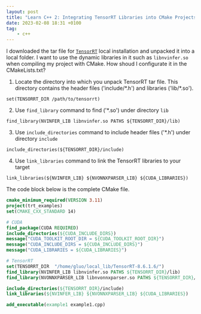 ```yaml
---
layout: post
title: "Learn C++ 2: Integrating TensorRT Libraries into CMake Projects"
date: 2023-02-08 18:31 +0100
tag: 
    - c++
---
```

I downloaded the tar file for [`TensorRT`](https://docs.nvidia.com/deeplearning/tensorrt/install-guide/index.html#installing-tar) local installation and unpacked it into a local folder. I want to use the dynamic libraries in it such as `libnvinfer.so` when compiling my project with CMake. How shoud I configurate it in the CMakeLists.txt?

1. Locate the directory into which you unpack TensorRT tar file. This directory contains the header files ('include/\*.h') and libraries ('lib/\*.so').
```
set(TENSORRT_DIR /path/to/tensorrt)
```

2. Use `find_library` command to find ('\*.so') under directory `lib`
```
find_library(NVINFER_LIB libnvinfer.so PATHS ${TENSORRT_DIR}/lib)
```

3. Use `include_directories` command to include header files ('\*.h') under directory `include`
```
include_directories(${TENSORRT_DIR}/include)
```

4. Use `link_libraries` command to link the TensorRT libraries to your target
```
link_libraries(${NVINFER_LIB} ${NVONNXPARSER_LIB} ${CUDA_LIBRARIES})
```

The code block below is the complete CMake file.

```cmake
cmake_minimum_required(VERSION 3.11)
project(trt_examples)
set(CMAKE_CXX_STANDARD 14)

# CUDA
find_package(CUDA REQUIRED)
include_directories(${CUDA_INCLUDE_DIRS})
message("CUDA_TOOLKIT_ROOT_DIR = ${CUDA_TOOLKIT_ROOT_DIR}")
message("CUDA_INCLUDE_DIRS = ${CUDA_INCLUDE_DIRS}")
message("CUDA_LIBRARIES = ${CUDA_LIBRARIES}")

# TensorRT
set(TENSORRT_DIR  "/home/gluo/local_lib/TensorRT-8.6.1.6/")
find_library(NVINFER_LIB libnvinfer.so PATHS ${TENSORRT_DIR}/lib)
find_library(NVONNXPARSER_LIB libnvonnxparser.so PATHS ${TENSORRT_DIR}/lib)

include_directories(${TENSORRT_DIR}/include)
link_libraries(${NVINFER_LIB} ${NVONNXPARSER_LIB} ${CUDA_LIBRARIES})

add_executable(example1 example1.cpp)
```